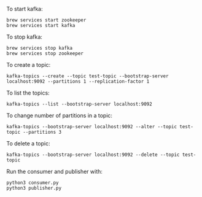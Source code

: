 To start kafka:
```
brew services start zookeeper
brew services start kafka
```

To stop kafka:
```
brew services stop kafka
brew services stop zookeeper
```

To create a topic:
```
kafka-topics --create --topic test-topic --bootstrap-server localhost:9092 --partitions 1 --replication-factor 1
```

To list the topics:
```
kafka-topics --list --bootstrap-server localhost:9092
```

To change number of partitions in a topic:
```
kafka-topics --bootstrap-server localhost:9092 --alter --topic test-topic --partitions 3
```

To delete a topic:
```
kafka-topics --bootstrap-server localhost:9092 --delete --topic test-topic
```

Run the consumer and publisher with:
```
python3 consumer.py
python3 publisher.py
```
